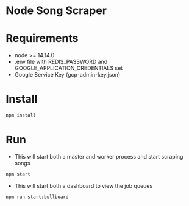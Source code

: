 # Node Song Scraper

# Requirements

-   node >= 14.14.0
-   .env file with REDIS_PASSWORD and GOOGLE_APPLICATION_CREDENTIALS set
-   Google Service Key (gcp-admin-key.json)

# Install

```sh
npm install
```

# Run

-   This will start both a master and worker process and start scraping songs

```sh
npm start
```

-   This will start both a dashboard to view the job queues

```sh
npm run start:bullboard
```
